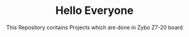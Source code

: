 <h1 style="text-align: center;">Hello Everyone</h1>
<p style="text-align: center;">This Repository contains Projects which are done in Zybo Z7-20 board</p>


